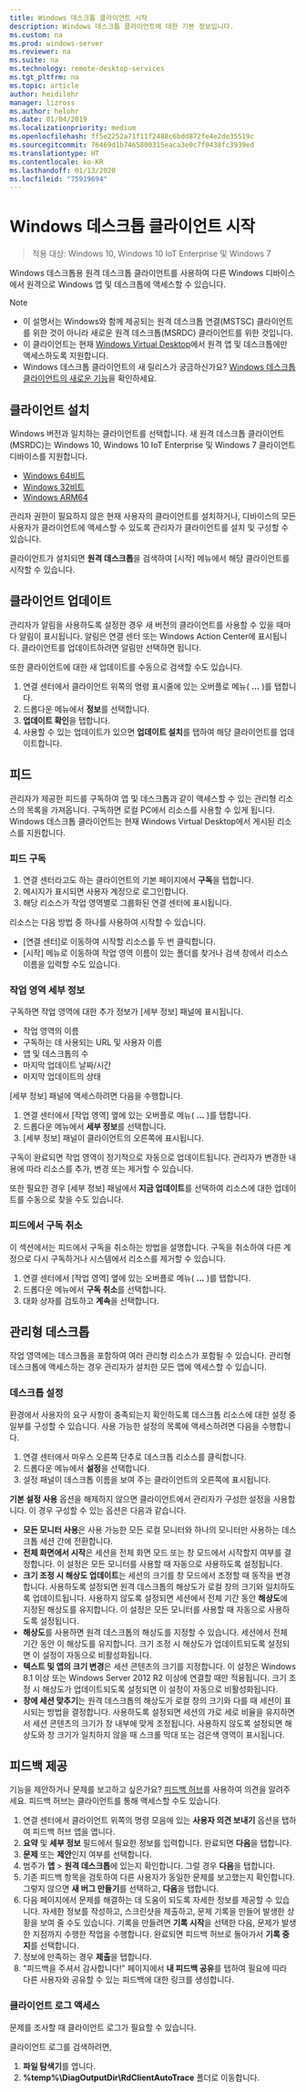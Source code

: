 ```yaml
---
title: Windows 데스크톱 클라이언트 시작
description: Windows 데스크톱 클라이언트에 대한 기본 정보입니다.
ms.custom: na
ms.prod: windows-server
ms.reviewer: na
ms.suite: na
ms.technology: remote-desktop-services
ms.tgt_pltfrm: na
ms.topic: article
author: heidilohr
manager: lizross
ms.author: helohr
ms.date: 01/04/2019
ms.localizationpriority: medium
ms.openlocfilehash: ff5e2252a71f11f2488c6bdd872fe4e2de35519c
ms.sourcegitcommit: 76469d1b7465800315eaca3e0c7f0438fc3939ed
ms.translationtype: HT
ms.contentlocale: ko-KR
ms.lasthandoff: 01/13/2020
ms.locfileid: "75919694"
---
```

# <a name="get-started-with-the-windows-desktop-client"></a>Windows 데스크톱 클라이언트 시작

>적용 대상: Windows 10, Windows 10 IoT Enterprise 및 Windows 7

Windows 데스크톱용 원격 데스크톱 클라이언트를 사용하여 다른 Windows 디바이스에서 원격으로 Windows 앱 및 데스크톱에 액세스할 수 있습니다.

> [!NOTE]
> - 이 설명서는 Windows와 함께 제공되는 원격 데스크톱 연결(MSTSC) 클라이언트를 위한 것이 아니라 새로운 원격 데스크톱(MSRDC) 클라이언트를 위한 것입니다.
> - 이 클라이언트는 현재 [Windows Virtual Desktop](https://aka.ms/wvd)에서 원격 앱 및 데스크톱에만 액세스하도록 지원합니다.
> - Windows 데스크톱 클라이언트의 새 릴리스가 궁금하신가요? [Windows 데스크톱 클라이언트의 새로운 기능](windowsdesktop-whatsnew.md)을 확인하세요.

## <a name="install-the-client"></a>클라이언트 설치

Windows 버전과 일치하는 클라이언트를 선택합니다. 새 원격 데스크톱 클라이언트(MSRDC)는 Windows 10, Windows 10 IoT Enterprise 및 Windows 7 클라이언트 디바이스를 지원합니다.

- [Windows 64비트](https://go.microsoft.com/fwlink/?linkid=2068602)
- [Windows 32비트](https://go.microsoft.com/fwlink/?linkid=2098960)
- [Windows ARM64](https://go.microsoft.com/fwlink/?linkid=2098961)

관리자 권한이 필요하지 않은 현재 사용자의 클라이언트를 설치하거나, 디바이스의 모든 사용자가 클라이언트에 액세스할 수 있도록 관리자가 클라이언트를 설치 및 구성할 수 있습니다.

클라이언트가 설치되면 **원격 데스크톱**을 검색하여 [시작] 메뉴에서 해당 클라이언트를 시작할 수 있습니다.

## <a name="update-the-client"></a>클라이언트 업데이트

관리자가 알림을 사용하도록 설정한 경우 새 버전의 클라이언트를 사용할 수 있을 때마다 알림이 표시됩니다. 알림은 연결 센터 또는 Windows Action Center에 표시됩니다. 클라이언트를 업데이트하려면 알림만 선택하면 됩니다.

또한 클라이언트에 대한 새 업데이트를 수동으로 검색할 수도 있습니다.

1. 연결 센터에서 클라이언트 위쪽의 명령 표시줄에 있는 오버플로 메뉴( **...** )를 탭합니다.
2. 드롭다운 메뉴에서 **정보**를 선택합니다.
3. **업데이트 확인**을 탭합니다.
4. 사용할 수 있는 업데이트가 있으면 **업데이트 설치**를 탭하여 해당 클라이언트를 업데이트합니다.

## <a name="feeds"></a>피드

관리자가 제공한 피드를 구독하여 앱 및 데스크톱과 같이 액세스할 수 있는 관리형 리소스의 목록을 가져옵니다. 구독하면 로컬 PC에서 리소스를 사용할 수 있게 됩니다. Windows 데스크톱 클라이언트는 현재 Windows Virtual Desktop에서 게시된 리소스를 지원합니다.

### <a name="subscribe-to-a-feed"></a>피드 구독

1. 연결 센터라고도 하는 클라이언트의 기본 페이지에서 **구독**을 탭합니다.
2. 메시지가 표시되면 사용자 계정으로 로그인합니다.
3. 해당 리소스가 작업 영역별로 그룹화된 연결 센터에 표시됩니다.

리소스는 다음 방법 중 하나를 사용하여 시작할 수 있습니다.

- [연결 센터]로 이동하여 시작할 리소스를 두 번 클릭합니다.
- [시작] 메뉴로 이동하여 작업 영역 이름이 있는 폴더를 찾거나 검색 창에서 리소스 이름을 입력할 수도 있습니다.

### <a name="workspace-details"></a>작업 영역 세부 정보

구독하면 작업 영역에 대한 추가 정보가 [세부 정보] 패널에 표시됩니다.

- 작업 영역의 이름
- 구독하는 데 사용되는 URL 및 사용자 이름
- 앱 및 데스크톱의 수
- 마지막 업데이트 날짜/시간
- 마지막 업데이트의 상태

[세부 정보] 패널에 액세스하려면 다음을 수행합니다.

1. 연결 센터에서 [작업 영역] 옆에 있는 오버플로 메뉴( **...** )를 탭합니다.
2. 드롭다운 메뉴에서 **세부 정보**를 선택합니다.
3. [세부 정보] 패널이 클라이언트의 오른쪽에 표시됩니다.

구독이 완료되면 작업 영역이 정기적으로 자동으로 업데이트됩니다. 관리자가 변경한 내용에 따라 리소스를 추가, 변경 또는 제거할 수 있습니다.

또한 필요한 경우 [세부 정보] 패널에서 **지금 업데이트**를 선택하여 리소스에 대한 업데이트를 수동으로 찾을 수도 있습니다.

### <a name="unsubscribe-from-a-feed"></a>피드에서 구독 취소

이 섹션에서는 피드에서 구독을 취소하는 방법을 설명합니다. 구독을 취소하여 다른 계정으로 다시 구독하거나 시스템에서 리소스를 제거할 수 있습니다.

1. 연결 센터에서 [작업 영역] 옆에 있는 오버플로 메뉴( **...** )를 탭합니다.
2. 드롭다운 메뉴에서 **구독 취소**를 선택합니다.
3. 대화 상자를 검토하고 **계속**을 선택합니다.

## <a name="managed-desktops"></a>관리형 데스크톱

작업 영역에는 데스크톱을 포함하여 여러 관리형 리소스가 포함될 수 있습니다. 관리형 데스크톱에 액세스하는 경우 관리자가 설치한 모든 앱에 액세스할 수 있습니다.

### <a name="desktop-settings"></a>데스크톱 설정

환경에서 사용자의 요구 사항이 충족되는지 확인하도록 데스크톱 리소스에 대한 설정 중 일부를 구성할 수 있습니다. 사용 가능한 설정의 목록에 액세스하려면 다음을 수행합니다.

1. 연결 센터에서 마우스 오른쪽 단추로 데스크톱 리소스를 클릭합니다.
2. 드롭다운 메뉴에서 **설정**을 선택합니다.
3. 설정 패널이 데스크톱 이름을 보여 주는 클라이언트의 오른쪽에 표시됩니다.

**기본 설정 사용** 옵션을 해제하지 않으면 클라이언트에서 관리자가 구성한 설정을 사용합니다. 이 경우 구성할 수 있는 옵션은 다음과 같습니다.

- **모든 모니터 사용**은 사용 가능한 모든 로컬 모니터와 하나의 모니터만 사용하는 데스크톱 세션 간에 전환합니다.
- **전체 화면에서 시작**은 세션을 전체 화면 모드 또는 창 모드에서 시작할지 여부를 결정합니다. 이 설정은 모든 모니터를 사용할 때 자동으로 사용하도록 설정됩니다.
- **크기 조정 시 해상도 업데이트**는 세션의 크기를 창 모드에서 조정할 때 동작을 변경합니다. 사용하도록 설정되면 원격 데스크톱의 해상도가 로컬 창의 크기와 일치하도록 업데이트됩니다. 사용하지 않도록 설정되면 세션에서 전체 기간 동안 **해상도**에 지정된 해상도를 유지합니다. 이 설정은 모든 모니터를 사용할 때 자동으로 사용하도록 설정됩니다.
- **해상도**를 사용하면 원격 데스크톱의 해상도를 지정할 수 있습니다. 세션에서 전체 기간 동안 이 해상도를 유지합니다. 크기 조정 시 해상도가 업데이트되도록 설정되면 이 설정이 자동으로 비활성화됩니다.
- **텍스트 및 앱의 크기 변경**은 세션 콘텐츠의 크기를 지정합니다. 이 설정은 Windows 8.1 이상 또는 Windows Server 2012 R2 이상에 연결할 때만 적용됩니다. 크기 조정 시 해상도가 업데이트되도록 설정되면 이 설정이 자동으로 비활성화됩니다.
- **창에 세션 맞추기**는 원격 데스크톱의 해상도가 로컬 창의 크기와 다를 때 세션이 표시되는 방법을 결정합니다. 사용하도록 설정되면 세션의 가로 세로 비율을 유지하면서 세션 콘텐츠의 크기가 창 내부에 맞게 조정됩니다. 사용하지 않도록 설정되면 해상도와 창 크기가 일치하지 않을 때 스크롤 막대 또는 검은색 영역이 표시됩니다.

## <a name="provide-feedback"></a>피드백 제공

기능을 제안하거나 문제를 보고하고 싶은가요? [피드백 허브](feedback-hub://?tabid=2&contextid=883)를 사용하여 의견을 알려주세요. 피드백 허브는 클라이언트를 통해 액세스할 수도 있습니다.

1. 연결 센터에서 클라이언트 위쪽의 명령 모음에 있는  **사용자 의견 보내기** 옵션을 탭하여 피드백 허브 앱을 엽니다.
2. **요약** 및 **세부 정보** 필드에서 필요한 정보를 입력합니다. 완료되면 **다음**을 탭합니다.
3. **문제** 또는 **제안**인지 여부를 선택합니다.
4. 범주가 **앱** > **원격 데스크톱**에 있는지 확인합니다. 그럴 경우 **다음**을 탭합니다.
5. 기존 피드백 항목을 검토하여 다른 사용자가 동일한 문제를 보고했는지 확인합니다. 그렇지 않으면 **새 버그 만들기**를 선택하고, **다음**을 탭합니다.
6. 다음 페이지에서 문제를 해결하는 데 도움이 되도록 자세한 정보를 제공할 수 있습니다. 자세한 정보를 작성하고, 스크린샷을 제출하고, 문제 기록을 만들어 발생한 상황을 보여 줄 수도 있습니다. 기록을 만들려면 **기록 시작**을 선택한 다음, 문제가 발생한 지점까지 수행한 작업을 수행합니다. 완료되면 피드백 허브로 돌아가서 **기록 중지**를 선택합니다.
7. 정보에 만족하는 경우 **제출**을 탭합니다.
8. "피드백을 주셔서 감사합니다!" 페이지에서 **내 피드백 공유**를 탭하여 필요에 따라 다른 사용자와 공유할 수 있는 피드백에 대한 링크를 생성합니다.

### <a name="access-client-logs"></a>클라이언트 로그 액세스

문제를 조사할 때 클라이언트 로그가 필요할 수 있습니다.

클라이언트 로그를 검색하려면,

1. **파일 탐색기**를 엽니다.
2. **%temp%\DiagOutputDir\RdClientAutoTrace** 폴더로 이동합니다.
